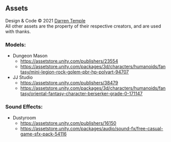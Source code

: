 ## Assets
Design & Code &#169; 2021 [Darren Temple](https://github.com/Reikyo)<br/>
All other assets are the property of their respective creators, and are used with thanks.

### Models:
- Dungeon Mason
    - https://assetstore.unity.com/publishers/23554
    - https://assetstore.unity.com/packages/3d/characters/humanoids/fantasy/mini-legion-rock-golem-pbr-hp-polyart-94707
- JJ Studio
    - https://assetstore.unity.com/publishers/38479
    - https://assetstore.unity.com/packages/3d/characters/humanoids/fantasy/oriental-fantasy-character-berserker-grade-0-171147

### Sound Effects:
- Dustyroom
    - https://assetstore.unity.com/publishers/16150
    - https://assetstore.unity.com/packages/audio/sound-fx/free-casual-game-sfx-pack-54116
